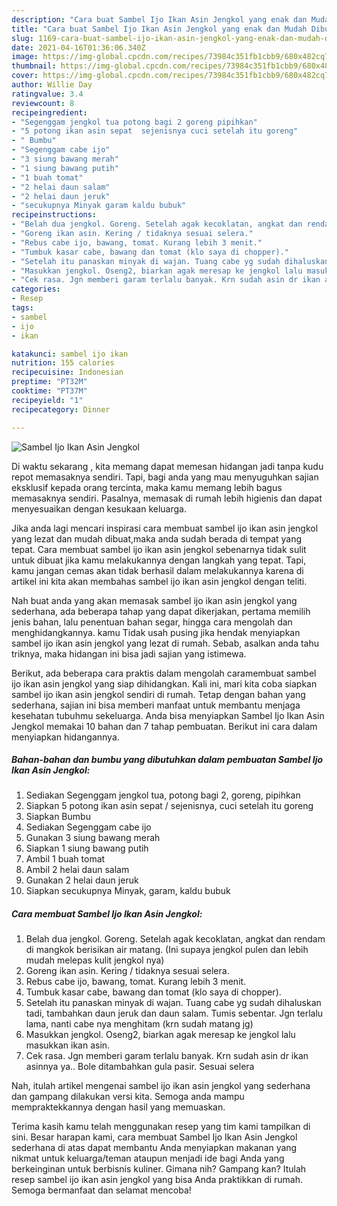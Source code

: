 ```yaml
---
description: "Cara buat Sambel Ijo Ikan Asin Jengkol yang enak dan Mudah Dibuat"
title: "Cara buat Sambel Ijo Ikan Asin Jengkol yang enak dan Mudah Dibuat"
slug: 1169-cara-buat-sambel-ijo-ikan-asin-jengkol-yang-enak-dan-mudah-dibuat
date: 2021-04-16T01:36:06.340Z
image: https://img-global.cpcdn.com/recipes/73984c351fb1cbb9/680x482cq70/sambel-ijo-ikan-asin-jengkol-foto-resep-utama.jpg
thumbnail: https://img-global.cpcdn.com/recipes/73984c351fb1cbb9/680x482cq70/sambel-ijo-ikan-asin-jengkol-foto-resep-utama.jpg
cover: https://img-global.cpcdn.com/recipes/73984c351fb1cbb9/680x482cq70/sambel-ijo-ikan-asin-jengkol-foto-resep-utama.jpg
author: Willie Day
ratingvalue: 3.4
reviewcount: 8
recipeingredient:
- "Segenggam jengkol tua potong bagi 2 goreng pipihkan"
- "5 potong ikan asin sepat  sejenisnya cuci setelah itu goreng"
- " Bumbu"
- "Segenggam cabe ijo"
- "3 siung bawang merah"
- "1 siung bawang putih"
- "1 buah tomat"
- "2 helai daun salam"
- "2 helai daun jeruk"
- "secukupnya Minyak garam kaldu bubuk"
recipeinstructions:
- "Belah dua jengkol. Goreng. Setelah agak kecoklatan, angkat dan rendam di mangkok berisikan air matang. (Ini supaya jengkol pulen dan lebih mudah melepas kulit jengkol nya)"
- "Goreng ikan asin. Kering / tidaknya sesuai selera."
- "Rebus cabe ijo, bawang, tomat. Kurang lebih 3 menit."
- "Tumbuk kasar cabe, bawang dan tomat (klo saya di chopper)."
- "Setelah itu panaskan minyak di wajan. Tuang cabe yg sudah dihaluskan tadi, tambahkan daun jeruk dan daun salam. Tumis sebentar. Jgn terlalu lama, nanti cabe nya menghitam (krn sudah matang jg)"
- "Masukkan jengkol. Oseng2, biarkan agak meresap ke jengkol lalu masukkan ikan asin."
- "Cek rasa. Jgn memberi garam terlalu banyak. Krn sudah asin dr ikan asinnya ya.. Bole ditambahkan gula pasir. Sesuai selera"
categories:
- Resep
tags:
- sambel
- ijo
- ikan

katakunci: sambel ijo ikan 
nutrition: 155 calories
recipecuisine: Indonesian
preptime: "PT32M"
cooktime: "PT37M"
recipeyield: "1"
recipecategory: Dinner

---
```



![Sambel Ijo Ikan Asin Jengkol](https://img-global.cpcdn.com/recipes/73984c351fb1cbb9/680x482cq70/sambel-ijo-ikan-asin-jengkol-foto-resep-utama.jpg)

Di waktu  sekarang , kita memang dapat memesan hidangan jadi tanpa kudu repot memasaknya sendiri. Tapi, bagi anda yang mau menyuguhkan sajian eksklusif kepada orang tercinta, maka kamu memang lebih bagus memasaknya sendiri. Pasalnya, memasak di rumah lebih higienis dan dapat menyesuaikan dengan kesukaan keluarga.

Jika anda lagi mencari inspirasi cara membuat sambel ijo ikan asin jengkol yang lezat dan mudah dibuat,maka anda sudah berada di tempat yang tepat. Cara membuat sambel ijo ikan asin jengkol  sebenarnya tidak sulit untuk dibuat jika kamu melakukannya dengan langkah yang tepat. Tapi, kamu jangan cemas akan tidak berhasil dalam melakukannya 
karena di artikel ini kita akan membahas sambel ijo ikan asin jengkol dengan teliti.  



Nah buat anda yang akan memasak sambel ijo ikan asin jengkol yang sederhana, ada beberapa tahap yang dapat dikerjakan, pertama memilih jenis bahan, lalu penentuan bahan segar, hingga cara mengolah dan menghidangkannya. kamu Tidak usah pusing jika hendak menyiapkan sambel ijo ikan asin jengkol yang lezat di rumah. Sebab, asalkan anda  tahu triknya, maka hidangan ini bisa jadi sajian yang istimewa.

Berikut, ada beberapa cara praktis  dalam mengolah caramembuat sambel ijo ikan asin jengkol yang siap dihidangkan. Kali ini, mari kita coba siapkan sambel ijo ikan asin jengkol sendiri di rumah. Tetap dengan bahan yang sederhana, sajian ini bisa memberi manfaat untuk membantu menjaga kesehatan tubuhmu sekeluarga. Anda bisa menyiapkan Sambel Ijo Ikan Asin Jengkol memakai 10 bahan dan 7 tahap pembuatan. Berikut ini cara dalam menyiapkan hidangannya.

<!--inarticleads1-->

##### Bahan-bahan dan bumbu yang dibutuhkan dalam pembuatan Sambel Ijo Ikan Asin Jengkol:

1. Sediakan Segenggam jengkol tua, potong bagi 2, goreng, pipihkan
1. Siapkan 5 potong ikan asin sepat / sejenisnya, cuci setelah itu goreng
1. Siapkan  Bumbu
1. Sediakan Segenggam cabe ijo
1. Gunakan 3 siung bawang merah
1. Siapkan 1 siung bawang putih
1. Ambil 1 buah tomat
1. Ambil 2 helai daun salam
1. Gunakan 2 helai daun jeruk
1. Siapkan secukupnya Minyak, garam, kaldu bubuk




<!--inarticleads2-->

##### Cara membuat Sambel Ijo Ikan Asin Jengkol:

1. Belah dua jengkol. Goreng. Setelah agak kecoklatan, angkat dan rendam di mangkok berisikan air matang. (Ini supaya jengkol pulen dan lebih mudah melepas kulit jengkol nya)
1. Goreng ikan asin. Kering / tidaknya sesuai selera.
1. Rebus cabe ijo, bawang, tomat. Kurang lebih 3 menit.
1. Tumbuk kasar cabe, bawang dan tomat (klo saya di chopper).
1. Setelah itu panaskan minyak di wajan. Tuang cabe yg sudah dihaluskan tadi, tambahkan daun jeruk dan daun salam. Tumis sebentar. Jgn terlalu lama, nanti cabe nya menghitam (krn sudah matang jg)
1. Masukkan jengkol. Oseng2, biarkan agak meresap ke jengkol lalu masukkan ikan asin.
1. Cek rasa. Jgn memberi garam terlalu banyak. Krn sudah asin dr ikan asinnya ya.. Bole ditambahkan gula pasir. Sesuai selera




Nah, itulah artikel mengenai  sambel ijo ikan asin jengkol  yang sederhana dan gampang dilakukan versi kita. Semoga anda mampu mempraktekkannya dengan hasil yang memuaskan. 

Terima kasih kamu telah menggunakan resep yang tim kami tampilkan di sini. Besar harapan kami, cara membuat  Sambel Ijo Ikan Asin Jengkol sederhana di atas dapat membantu Anda menyiapkan makanan yang nikmat untuk keluarga/teman ataupun menjadi ide bagi Anda yang berkeinginan untuk berbisnis kuliner. Gimana nih? Gampang kan? Itulah resep sambel ijo ikan asin jengkol yang bisa Anda praktikkan di rumah. Semoga bermanfaat dan selamat mencoba!

